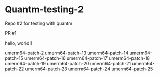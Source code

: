 # Quantm-testing-2
Repo #2 for testing with quantm

PR #1

hello, world!!

umerm64-patch-2
umerm64-patch-13
umerm64-patch-14
umerm64-patch-15
umerm64-patch-16
umerm64-patch-17
umerm64-patch-18
umerm64-patch-19
umerm64-patch-20
umerm64-patch-21
umerm64-patch-22
umerm64-patch-23
umerm64-patch-24
umerm64-patch-25


